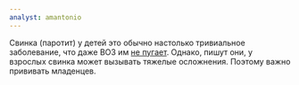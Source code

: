 ```yaml
---
analyst: amantonio
---
```


Свинка (паротит) у детей это обычно настолько тривиальное заболевание, что даже ВОЗ им [не пугает](http://www.who.int/immunization/diseases/mumps/en/). Однако, пишут они, у взрослых свинка может вызывать тяжелые осложнения. Поэтому важно прививать младенцев.
